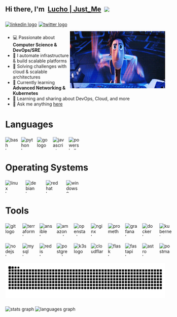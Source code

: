 <h2 style="display: flex; align-items: center; gap: 10px; line-height: 1.5;">
  Hi there, I'm 
  <a href="https://blog.justme.ovh" target="_blank">Lucho | Just_Me</a>
  <img src="https://media.giphy.com/media/hvRJCLFzcasrR4ia7z/giphy.gif" width="25px" style="vertical-align: middle;" />
</h2>

###

<div style="display: flex; align-items: left; gap: 5px;">
  <a href="https://www.linkedin.com/in/luis-octavio-mota-verdasco-sys-admin" target="_blank">
    <img src="https://img.shields.io/static/v1?message=LinkedIn&logo=linkedin&label=&color=0077B5&logoColor=white&labelColor=&style=flat" height="20" alt="linkedin logo"  />
  </a>
  <a href="https://x.com/zzjust_mezz" target="_blank">
    <img src="https://img.shields.io/static/v1?message=Twitter&logo=twitter&label=&color=1DA1F2&logoColor=white&labelColor=&style=flat" height="20" alt="twitter logo"  />
  </a>
</div>

###

<img align="right" src="https://raw.githubusercontent.com/lucho00cuba/lucho00cuba/main/assets/typing.gif" width="300" height="180" alt="Typing GIF" style="margin-top: -10px;" />

- 💻 Passionate about **Computer Science & DevOps/SRE**
- 🚀 I automate infrastructure & build scalable platforms
- 🔧 Solving challenges with cloud & scalable architectures
- 🌱 Currently learning **Advanced Networking & Kubernetes**
- 📖 Learning and sharing about DevOps, Cloud, and more
- 💬 Ask me anything  <a href="mailto:lomv0209@gmail.com">here</a>

###

<h1 align="left">Languages</h1>

###

<div style="display: flex; align-items: center; gap: 1px;">
  <img src="https://skillicons.dev/icons?i=bash" width="40" height="40" alt="bash logo" />
  <img width="8" />
  <img src="https://skillicons.dev/icons?i=py" width="40" height="40" alt="python logo" />
  <img width="8" />
  <img src="https://skillicons.dev/icons?i=go" width="40" height="40" alt="go logo" />
  <img width="8" />
  <img src="https://skillicons.dev/icons?i=js" width="40" height="40" alt="javascript logo" />
  <img width="8" />
  <img src="https://skillicons.dev/icons?i=powershell" width="40" height="40" alt="powershell logo" />
</div>

###

<h1 align="left">Operating Systems</h1>

###

<div style="display: flex; align-items: center; gap: 8px;">
  <img src="https://skillicons.dev/icons?i=linux" height="40" width="40" alt="linux logo"  />
  <img width="8" />
  <img src="https://cdn.jsdelivr.net/gh/devicons/devicon/icons/debian/debian-original.svg" height="40" width="40" alt="debian logo"  />
  <img width="8" />
  <img src="https://cdn.jsdelivr.net/gh/devicons/devicon/icons/redhat/redhat-original.svg" height="40" width="40" alt="redhat logo"  />
  <img width="8" />
  <img src="https://cdn.jsdelivr.net/gh/devicons/devicon/icons/windows8/windows8-original.svg" height="40" width="40" alt="windows8 logo"  />
</div>

###

<h1 align="left">Tools</h1>

###

<div style="display: flex; align-items: center; gap: 7px; margin-bottom: 20px;">
  <img src="https://skillicons.dev/icons?i=git" width="40" height="40" alt="git logo" />
  <img width="8" />
  <img src="https://cdn.jsdelivr.net/gh/devicons/devicon/icons/terraform/terraform-original.svg" width="40" height="40" alt="terraform logo" />
  <img width="8" />
  <img src="https://cdn.jsdelivr.net/gh/devicons/devicon/icons/ansible/ansible-original.svg" width="40" height="40" alt="ansible logo" />
  <img width="8" />
  <img src="https://skillicons.dev/icons?i=aws" width="40" height="40" alt="amazonwebservices logo" />
  <img width="8" />
  <img src="https://skillicons.dev/icons?i=openstack" width="40" height="40" alt="openstack logo" />
  <img width="8" />
  <img src="https://skillicons.dev/icons?i=nginx" width="40" height="40" alt="nginx logo" />
  <img width="8" />
  <img src="https://skillicons.dev/icons?i=prometheus" width="40" height="40" alt="prometheus logo" />
  <img width="8" />
  <img src="https://skillicons.dev/icons?i=grafana" width="40" height="40" alt="grafana logo" />
  <img width="8" />
  <img src="https://skillicons.dev/icons?i=docker" width="40" height="40" alt="docker logo" />
  <img width="8" />
  <img src="https://skillicons.dev/icons?i=kubernetes" width="40" height="40" alt="kubernetes logo" />
</div>

###

<div style="display: flex; align-items: center; gap: 7px;">
  <img src="https://skillicons.dev/icons?i=nodejs" width="40" height="40" alt="nodejs logo" />
  <img width="8" />
  <img src="https://skillicons.dev/icons?i=mysql" width="40" height="40" alt="mysql logo" />
  <img width="8" />
  <img src="https://skillicons.dev/icons?i=redis" width="40" height="40" alt="redis logo" />
  <img width="8" />
  <img src="https://skillicons.dev/icons?i=postgres" width="40" height="40" alt="postgresql logo" />
  <img width="8" />
  <img src="https://cdn.jsdelivr.net/gh/devicons/devicon/icons/k3s/k3s-original.svg" width="40" height="40" alt="k3s logo" />
  <img width="8" />
  <img src="https://skillicons.dev/icons?i=cloudflare" width="40" height="40" alt="cloudflare logo" />
  <img width="8" />
  <img src="https://skillicons.dev/icons?i=flask" width="40" height="40" alt="flask logo" />
  <img width="8" />
  <img src="https://skillicons.dev/icons?i=fastapi" width="40" height="40" alt="fastapi logo" />
  <img width="8" />
  <img src="https://skillicons.dev/icons?i=astro" width="40" height="40" alt="astro logo" />
  <img width="8" />
  <img src="https://skillicons.dev/icons?i=postman" width="40" height="40" alt="postman logo" />
</div>

###

<img src="https://raw.githubusercontent.com/lucho00cuba/lucho00cuba/output/snake.svg" alt="Snake animation"/>

###

<div style="display: flex; align-items: center; gap: 4px; margin-top: 20px;">
  <img src="https://github-readme-stats.vercel.app/api?username=lucho00cuba&hide_title=false&hide_rank=false&show_icons=true&include_all_commits=true&count_private=true&disable_animations=false&theme=onedark&locale=en&hide_border=false&order=1" height="140" alt="stats graph"  />
  <img src="https://github-readme-stats.vercel.app/api/top-langs?username=lucho00cuba&locale=en&hide_title=false&layout=compact&card_width=320&langs_count=5&theme=onedark&hide_border=false&order=2&hide=css,scss,javascript,html,php" height="140" alt="languages graph"  />
</div>
